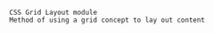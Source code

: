 ````````````````````````````
CSS Grid Layout module
Method of using a grid concept to lay out content
```````````````````````````````````````
